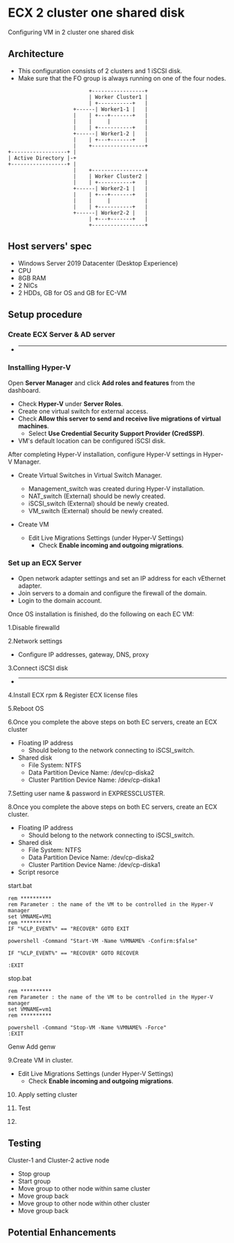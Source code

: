# ECX 2 cluster one shared disk
Configuring VM in 2 cluster one shared disk
## Architecture
- This configuration consists of 2 clusters and 1 iSCSI disk.
- Make sure that the FO group is always running on one of the four nodes.

```
                          +-----------------+
                          | Worker Cluster1 |
                          | +-----------+   |
                     +------| Worker1-1 |   |
                     |    | +---+-------+   |
                     |    |     |           |
                     |    | +-----------+   |
                     +------| Worker1-2 |   |
                     |    | +---+-------+   |
                     |    +-----------------+
+------------------+ |
| Active Directory |-+    
+------------------+ |                     
                     |    +-----------------+
                     |    | Worker Cluster2 |
                     |    | +-----------+   |
                     +------| Worker2-1 |   |
                     |    | +---+-------+   |
                     |    |     |           |
                     |    | +-----------+   |
                     +------| Worker2-2 |   |
                          | +---+-------+   |
                          +-----------------+
```

## Host servers' spec

- Windows Server 2019 Datacenter (Desktop Experience)
-  CPU
- 8GB RAM
- 2 NICs
- 2 HDDs, GB for OS and GB for EC-VM

## Setup procedure
### Create ECX Server & AD server
 - ***
 
### Installing Hyper-V

Open **Server Manager** and click **Add roles and features** from the dashboard.
- Check **Hyper-V** under **Server Roles**.
- Create one virtual switch for external access.
- Check **Allow this server to send and receive live migrations of virtual machines**.
	- Select **Use Credential Security Support Provider (CredSSP)**.
- VM's default location can be configured iSCSI disk.

After completing Hyper-V installation, configure Hyper-V settings in Hyper-V Manager.
- Create Virtual Switches in Virtual Switch Manager.
	- Management_switch was created during Hyper-V installation.
	- NAT_switch (External) should be newly created.
	- iSCSI_switch (External) should be newly created.
	- VM_switch (External) should be newly created.

- Create VM
	- Edit Live Migrations Settings (under Hyper-V Settings)
		- Check **Enable incoming and outgoing migrations**.


### Set up an ECX Server
- Open network adapter settings and set an IP address for each vEthernet adapter.
- Join servers to a domain and configure the firewall of the domain.
- Login to the domain account.

Once OS installation is finished, do the following on each EC VM:

1.Disable firewalld

2.Network settings
- Configure IP addresses, gateway, DNS, proxy

3.Connect iSCSI disk
 - **** 

4.Install ECX rpm & Register ECX license files

5.Reboot OS

6.Once you complete the above steps on both EC servers, create an ECX cluster


- Floating IP address
	- Should belong to the network connecting to iSCSI_switch.
- Shared  disk
	- File System: NTFS
	- Data Partition Device Name: /dev/cp-diska2
	- Cluster Partition Device Name: /dev/cp-diska1
 
7.Setting user name & password in EXPRESSCLUSTER.

8.Once you complete the above steps on both EC servers, create an ECX cluster.


- Floating IP address
	- Should belong to the network connecting to iSCSI_switch.
- Shared  disk
	- File System: NTFS
	- Data Partition Device Name: /dev/cp-diska2
	- Cluster Partition Device Name: /dev/cp-diska1
- Script resorce

start.bat 
```
rem **********
rem Parameter : the name of the VM to be controlled in the Hyper-V manager
set VMNAME=VM1
rem **********
IF "%CLP_EVENT%" == "RECOVER" GOTO EXIT

powershell -Command "Start-VM -Name %VMNAME% -Confirm:$false"

IF "%CLP_EVENT%" == "RECOVER" GOTO RECOVER

:EXIT
```
stop.bat
```
rem **********
rem Parameter : the name of the VM to be controlled in the Hyper-V manager
set VMNAME=vm1
rem **********

powershell -Command "Stop-VM -Name %VMNAME% -Force"
:EXIT
```
Genw
Add genw

9.Create VM in cluster.
- Edit Live Migrations Settings (under Hyper-V Settings)
	- Check **Enable incoming and outgoing migrations**.

10. Apply setting cluster

11. Test
12. 
## Testing
Cluster-1 and Cluster-2 active node 
- Stop group
- Start group
- Move group to other node within same cluster
- Move group back
- Move group to other node within other cluster
- Move group back

## Potential Enhancements
